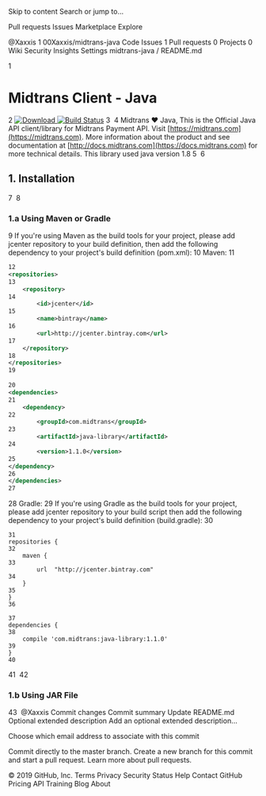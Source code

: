 Skip to content
Search or jump to…

Pull requests
Issues
Marketplace
Explore
 
@Xaxxis 
1
00Xaxxis/midtrans-java
 Code Issues 1 Pull requests 0 Projects 0 Wiki Security Insights Settings
midtrans-java
/
README.md
 

1
# Midtrans Client - Java
2
[ ![Download](https://api.bintray.com/packages/midtrans/midtrans-java/com.midtrans/images/download.svg) ](https://bintray.com/midtrans/midtrans-java/com.midtrans/_latestVersion) [![Build Status](https://travis-ci.org/Xaxxis/midtrans-java.svg?branch=master)](https://travis-ci.org/Xaxxis/midtrans-java)
3
​
4
Midtrans :heart: Java, This is the Official Java API client/library for Midtrans Payment API. Visit [https://midtrans.com](https://midtrans.com). More information about the product and see documentation at [http://docs.midtrans.com](https://docs.midtrans.com) for more technical details. This library used java version 1.8
5
​
6
## 1. Installation
7
​
8
### 1.a Using Maven or Gradle
9
If you're using Maven as the build tools for your project, please add jcenter repository to your build definition, then add the following dependency to your project's build definition (pom.xml):
10
Maven:
11
```xml
12
<repositories>
13
    <repository>
14
        <id>jcenter</id>
15
        <name>bintray</name>
16
        <url>http://jcenter.bintray.com</url>
17
    </repository>
18
</repositories>
19
​
20
<dependencies>
21
    <dependency>
22
        <groupId>com.midtrans</groupId>
23
        <artifactId>java-library</artifactId>
24
        <version>1.1.0</version>
25
</dependency>
26
</dependencies>
27
```
28
Gradle:
29
If you're using Gradle as the build tools for your project, please add jcenter repository to your build script then add the following dependency to your project's build definition (build.gradle):
30
```Gradle
31
repositories {
32
    maven {
33
        url  "http://jcenter.bintray.com" 
34
    }
35
}
36
​
37
dependencies {
38
    compile 'com.midtrans:java-library:1.1.0'
39
}
40
```
41
​
42
### 1.b Using JAR File
43
​
@Xaxxis
Commit changes
Commit summary
Update README.md
Optional extended description
Add an optional extended description…

Choose which email address to associate with this commit

 Commit directly to the master branch.
 Create a new branch for this commit and start a pull request. Learn more about pull requests.
 
© 2019 GitHub, Inc.
Terms
Privacy
Security
Status
Help
Contact GitHub
Pricing
API
Training
Blog
About
